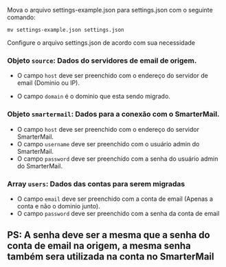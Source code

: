 

Mova o arquivo settings-example.json para settings.json com o seguinte comando:

``
  mv settings-example.json settings.json
``

Configure o arquivo settings.json de acordo com sua necessidade

### Objeto `source`:  Dados do servidores de email de origem. 

 - O campo `host` deve ser preenchido com o endereço do servidor de email (Dominio ou IP).

 - O campo `domain` é o dominio que esta sendo migrado. 

### Objeto `smartermail`: Dados para a conexão com o SmarterMail.
 - O campo `host` deve ser preenchido com o endereço do servidor SmarterMail.
 - O campo `username` deve ser preenchido com o usuário admin do SmarterMail.
 - O campo `password` deve ser preenchido com a senha do usuário admin do  SmarterMail.

### Array `users`: Dados das contas para serem migradas
 - O campo `email` deve ser preenchido com a conta de email (Apenas a conta e não o dominio junto).
 - O campo `password` deve ser preenchido com a senha da conta de email

## PS: A senha deve ser a mesma que a senha do conta de email na origem, a mesma senha também sera utilizada na conta no SmarterMail




